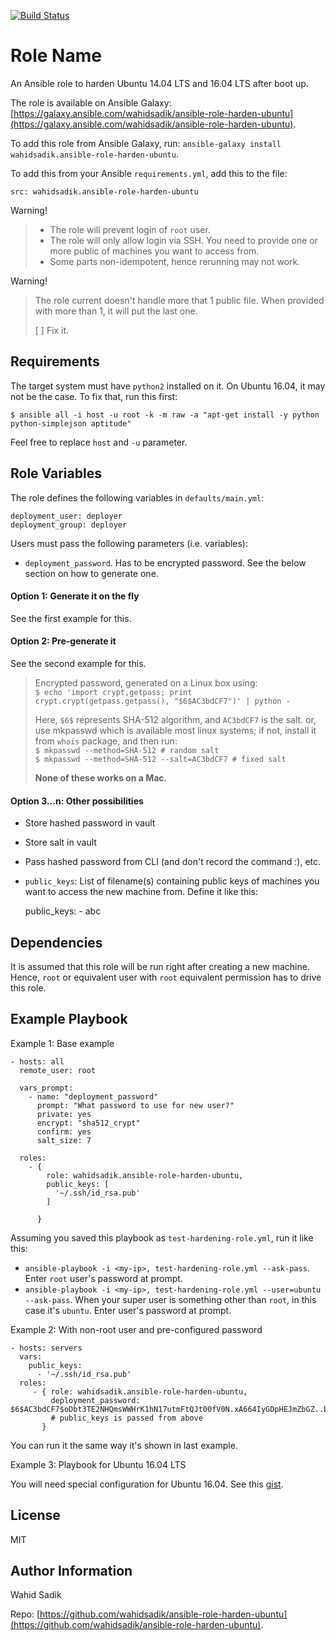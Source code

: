 [![Build Status](https://travis-ci.org/wahidsadik/ansible-role-harden-ubuntu.svg?branch=master)](https://travis-ci.org/wahidsadik/ansible-role-harden-ubuntu)

Role Name
=========

An Ansible role to harden Ubuntu 14.04 LTS and 16.04 LTS after boot up.

The role is available on Ansible Galaxy: [https://galaxy.ansible.com/wahidsadik/ansible-role-harden-ubuntu](https://galaxy.ansible.com/wahidsadik/ansible-role-harden-ubuntu).

To add this role from Ansible Galaxy, run: `ansible-galaxy install wahidsadik.ansible-role-harden-ubuntu`.

To add this from your Ansible `requirements.yml`, add this to the file:

    src: wahidsadik.ansible-role-harden-ubuntu

Warning!
> - The role will prevent login of `root` user.
> - The role will only allow login via SSH. You need to provide one or more public of machines you want to access from.
> - Some parts non-idempotent, hence rerunning may not work.

Warning!
> The role current doesn't handle more that 1 public file. When provided with more than 1, it will put the last one.
>
> [ ] Fix it.

Requirements
------------

The target system must have `python2` installed on it. On Ubuntu 16.04, it may not be the case. To fix that, run this first:

`$ ansible all -i host -u root -k -m raw -a "apt-get install -y python python-simplejson aptitude"`

Feel free to replace `host` and `-u` parameter.

Role Variables
--------------

The role defines the following variables in `defaults/main.yml`:

    deployment_user: deployer
    deployment_group: deployer

Users must pass the following parameters (i.e. variables):

- `deployment_password`. Has to be encrypted password. See the below section on how to generate one.

#### Option 1: Generate it on the fly

See the first example for this.


#### Option 2: Pre-generate it

See the second example for this.

> Encrypted password, generated on a Linux box using:  
> `$ echo 'import crypt,getpass; print crypt.crypt(getpass.getpass(), "$6$AC3bdCF7")' | python -`
>
> Here, `$6$` represents SHA-512 algorithm, and `AC3bdCF7` is the salt.
> or, use mkpasswd which is available most linux systems; if not, install it from `whois` package, and then run:  
> `$ mkpasswd --method=SHA-512 # random salt`  
> `$ mkpasswd --method=SHA-512 --salt=AC3bdCF7 # fixed salt`
>
> **None of these works on a Mac.**

#### Option 3...n: Other possibilities

- Store hashed password in vault
- Store salt in vault
- Pass hashed password from CLI (and don't record the command :), etc.

- `public_keys`: List of filename(s) containing public keys of machines you want to access the new machine from. Define it like this:


    public_keys:
      - abc


Dependencies
------------

It is assumed that this role will be run right after creating a new machine. Hence, `root` or equivalent user with `root` equivalent permission has to drive this role.

Example Playbook
----------------

Example 1: Base example

    - hosts: all
      remote_user: root

      vars_prompt:
        - name: "deployment_password"
          prompt: "What password to use for new user?"
          private: yes
          encrypt: "sha512_crypt"
          confirm: yes
          salt_size: 7

      roles:
        - {
            role: wahidsadik.ansible-role-harden-ubuntu,
            public_keys: [
              '~/.ssh/id_rsa.pub'
            ]

          }

Assuming you saved this playbook as `test-hardening-role.yml`, run it like this:

- `ansible-playbook -i <my-ip>, test-hardening-role.yml --ask-pass`. Enter `root` user's password at prompt.
- `ansible-playbook -i <my-ip>, test-hardening-role.yml --user=ubuntu --ask-pass`. When your super user is something other than `root`, in this case it's `ubuntu`. Enter user's password at prompt.

Example 2: With non-root user and pre-configured password

    - hosts: servers
      vars:
        public_keys:
          - '~/.ssh/id_rsa.pub'
      roles:
         - { role: wahidsadik.ansible-role-harden-ubuntu,
             deployment_password: $6$AC3bdCF7$oDbt3TE2NHQmsWWHrK1hN17utmFtQJt00fV0N.xA664IyGDpHEJmZbGZ..b5J3ibyvXlbc7jN3VGh3lBt4dc5/
             # public_keys is passed from above
           }

You can run it the same way it's shown in last example.

Example 3: Playbook for Ubuntu 16.04 LTS

You will need special configuration for Ubuntu 16.04. See this [gist](https://gist.github.com/wahidsadik/6f163c6eb7e286c3d19d378c42900c5a).

License
-------

MIT

Author Information
------------------

Wahid Sadik

Repo: [https://github.com/wahidsadik/ansible-role-harden-ubuntu](https://github.com/wahidsadik/ansible-role-harden-ubuntu).
